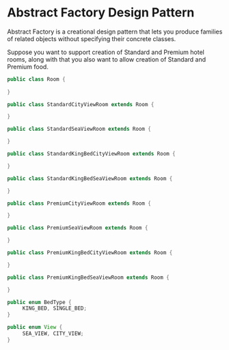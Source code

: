 # Abstract Factory Design Pattern

Abstract Factory is a creational design pattern that lets you produce families of related objects without specifying their concrete classes.

Suppose you want to support creation of Standard and Premium hotel rooms, along with that you also want to allow creation of Standard and Premium food.

```java
public class Room {
	
}

public class StandardCityViewRoom extends Room {

}

public class StandardSeaViewRoom extends Room {

}

public class StandardKingBedCityViewRoom extends Room {

}

public class StandardKingBedSeaViewRoom extends Room {

}

public class PremiumCityViewRoom extends Room {

}

public class PremiumSeaViewRoom extends Room {

}

public class PremiumKingBedCityViewRoom extends Room {

}

public class PremiumKingBedSeaViewRoom extends Room {

}

public enum BedType {
     KING_BED, SINGLE_BED;
}

public enum View {
     SEA_VIEW, CITY_VIEW;
}
```


